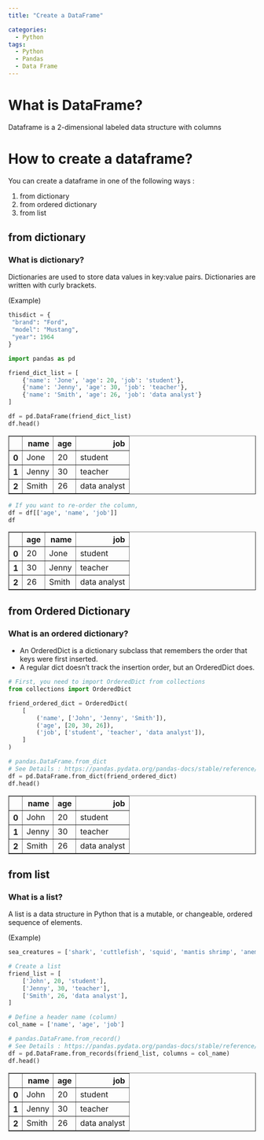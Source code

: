 ```yaml
---
title: "Create a DataFrame"

categories:
  - Python
tags:
  - Python
  - Pandas
  - Data Frame
---
```


# What is DataFrame?

Dataframe is a 2-dimensional labeled data structure with columns

# How to create a dataframe?

You can create a dataframe in one of the following ways :

1. from dictionary
2. from ordered dictionary
3. from list

## from dictionary

### What is dictionary?
Dictionaries are used to store data values in key:value pairs.
Dictionaries are written with curly brackets.

(Example)    
```python
thisdict = {
 "brand": "Ford",
 "model": "Mustang",
 "year": 1964
}
```



```python
import pandas as pd

friend_dict_list = [
    {'name': 'Jone', 'age': 20, 'job': 'student'},
    {'name': 'Jenny', 'age': 30, 'job': 'teacher'},
    {'name': 'Smith', 'age': 26, 'job': 'data analyst'}
]
```


```python
df = pd.DataFrame(friend_dict_list)
df.head()
```




<div>
<style scoped>
    .dataframe tbody tr th:only-of-type {
        vertical-align: middle;
    }

    .dataframe tbody tr th {
        vertical-align: top;
    }

    .dataframe thead th {
        text-align: right;
    }
</style>
<table border="1" class="dataframe">
  <thead>
    <tr style="text-align: right;">
      <th></th>
      <th>name</th>
      <th>age</th>
      <th>job</th>
    </tr>
  </thead>
  <tbody>
    <tr>
      <th>0</th>
      <td>Jone</td>
      <td>20</td>
      <td>student</td>
    </tr>
    <tr>
      <th>1</th>
      <td>Jenny</td>
      <td>30</td>
      <td>teacher</td>
    </tr>
    <tr>
      <th>2</th>
      <td>Smith</td>
      <td>26</td>
      <td>data analyst</td>
    </tr>
  </tbody>
</table>
</div>




```python
# If you want to re-order the column,
df = df[['age', 'name', 'job']]
df
```




<div>
<style scoped>
    .dataframe tbody tr th:only-of-type {
        vertical-align: middle;
    }

    .dataframe tbody tr th {
        vertical-align: top;
    }

    .dataframe thead th {
        text-align: right;
    }
</style>
<table border="1" class="dataframe">
  <thead>
    <tr style="text-align: right;">
      <th></th>
      <th>age</th>
      <th>name</th>
      <th>job</th>
    </tr>
  </thead>
  <tbody>
    <tr>
      <th>0</th>
      <td>20</td>
      <td>Jone</td>
      <td>student</td>
    </tr>
    <tr>
      <th>1</th>
      <td>30</td>
      <td>Jenny</td>
      <td>teacher</td>
    </tr>
    <tr>
      <th>2</th>
      <td>26</td>
      <td>Smith</td>
      <td>data analyst</td>
    </tr>
  </tbody>
</table>
</div>



## from Ordered Dictionary
### What is an ordered dictionary?
- An OrderedDict is a dictionary subclass that remembers the order that keys were first inserted.
- A regular dict doesn’t track the insertion order, but an OrderedDict does.


```python
# First, you need to import OrderedDict from collections
from collections import OrderedDict
```


```python
friend_ordered_dict = OrderedDict(
    [
        ('name', ['John', 'Jenny', 'Smith']),
        ('age', [20, 30, 26]),
        ('job', ['student', 'teacher', 'data analyst']),
    ]
)
```


```python
# pandas.DataFrame.from_dict
# See Details : https://pandas.pydata.org/pandas-docs/stable/reference/api/pandas.DataFrame.from_dict.html
df = pd.DataFrame.from_dict(friend_ordered_dict)
df.head()
```




<div>
<style scoped>
    .dataframe tbody tr th:only-of-type {
        vertical-align: middle;
    }

    .dataframe tbody tr th {
        vertical-align: top;
    }

    .dataframe thead th {
        text-align: right;
    }
</style>
<table border="1" class="dataframe">
  <thead>
    <tr style="text-align: right;">
      <th></th>
      <th>name</th>
      <th>age</th>
      <th>job</th>
    </tr>
  </thead>
  <tbody>
    <tr>
      <th>0</th>
      <td>John</td>
      <td>20</td>
      <td>student</td>
    </tr>
    <tr>
      <th>1</th>
      <td>Jenny</td>
      <td>30</td>
      <td>teacher</td>
    </tr>
    <tr>
      <th>2</th>
      <td>Smith</td>
      <td>26</td>
      <td>data analyst</td>
    </tr>
  </tbody>
</table>
</div>



## from list
### What is a list?
A list is a data structure in Python that is a mutable, or changeable, ordered sequence of elements.

(Example)
```python
sea_creatures = ['shark', 'cuttlefish', 'squid', 'mantis shrimp', 'anemone']


```



```python
# Create a list
friend_list = [
    ['John', 20, 'student'],
    ['Jenny', 30, 'teacher'],
    ['Smith', 26, 'data analyst'],
]
```


```python
# Define a header name (column)
col_name = ['name', 'age', 'job']
```


```python
# pandas.DataFrame.from_record()
# See Details : https://pandas.pydata.org/pandas-docs/stable/reference/api/pandas.DataFrame.from_records.html?highlight=pandas%20dataframe%20from_records#pandas.DataFrame.from_records
df = pd.DataFrame.from_records(friend_list, columns = col_name)
df.head()
```




<div>
<style scoped>
    .dataframe tbody tr th:only-of-type {
        vertical-align: middle;
    }

    .dataframe tbody tr th {
        vertical-align: top;
    }

    .dataframe thead th {
        text-align: right;
    }
</style>
<table border="1" class="dataframe">
  <thead>
    <tr style="text-align: right;">
      <th></th>
      <th>name</th>
      <th>age</th>
      <th>job</th>
    </tr>
  </thead>
  <tbody>
    <tr>
      <th>0</th>
      <td>John</td>
      <td>20</td>
      <td>student</td>
    </tr>
    <tr>
      <th>1</th>
      <td>Jenny</td>
      <td>30</td>
      <td>teacher</td>
    </tr>
    <tr>
      <th>2</th>
      <td>Smith</td>
      <td>26</td>
      <td>data analyst</td>
    </tr>
  </tbody>
</table>
</div>




```python

```
